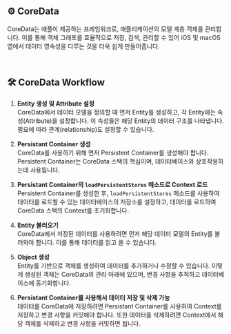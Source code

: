 ## ⚙️ CoreData
CoreData는 애플이 제공하는 프레임워크로, 애플리케이션의 모델 계층 객체를 관리합니다. 이를 통해 객체 그래프를 효율적으로 저장, 검색, 관리할 수 있어 iOS 및 macOS 앱에서 데이터 영속성을 다루는 것을 더욱 쉽게 만들어줍니다.

<br/>

## 🛠️ CoreData Workflow

1. **Entity 생성 및 Attribute 설정** <br/>
CoreData에서 데이터 모델을 정의할 때 먼저 Entity를 생성하고, 각 Entity에는 속성(Attribute)을 설정합니다. 이 속성들은 해당 Entity의 데이터 구조를 나타냅니다. 필요에 따라 관계(relationship)도 설정할 수 있습니다.

2. **Persistant Container 생성** <br/>
CoreData를 사용하기 위해 먼저 Persistent Container를 생성해야 합니다. Persistent Container는 CoreData 스택의 핵심이며, 데이터베이스와 상호작용하는데 사용됩니다.

3. **Persistant Container의 `loadPersistentStores` 메소드로 Context 로드**  <br/>
Persistent Container를 생성한 후, `loadPersistentStores` 메소드를 사용하여 데이터를 로드할 수 있는 데이터베이스의 저장소를 설정하고, 데이터를 로드하여 CoreData 스택의 Context를 초기화합니다.

4. **Entity 불러오기**  <br/>
CoreData에서 저장된 데이터를 사용하려면 먼저 해당 데이터 모델의 Entity를 불러와야 합니다. 이를 통해 데이터를 읽고 쓸 수 있습니다.

5. **Object 생성**  <br/>
Entity를 기반으로 객체를 생성하여 데이터를 추가하거나 수정할 수 있습니다. 이렇게 생성된 객체는 CoreData의 관리 아래에 있으며, 변경 사항을 추적하고 데이터베이스에 동기화합니다.

6. **Persistant Container를 사용해서 데이터 저장 및 삭제 가능**  <br/>
데이터를 CoreData에 저장하려면 Persistant Container를 사용하여 Context를 저장하고 변경 사항을 커밋해야 합니다. 또한 데이터를 삭제하려면 Context에서 해당 객체를 삭제하고 변경 사항을 커밋하면 됩니다.
